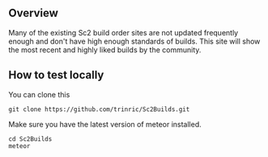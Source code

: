 ## Overview

Many of the existing Sc2 build order sites are not updated frequently enough and don't have high enough standards of builds. This site will show the most recent and highly liked builds by the community.


## How to test locally

You can clone this
```
git clone https://github.com/trinric/Sc2Builds.git
```
Make sure you have the latest version of meteor installed.
```
cd Sc2Builds
meteor
```
